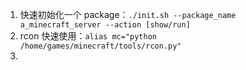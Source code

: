 1.   快速初始化一个 package：`./init.sh --package_name a_minecraft_server --action [show/run]`
2.   rcon 快速使用：`alias mc="python /home/games/minecraft/tools/rcon.py"`
3.   